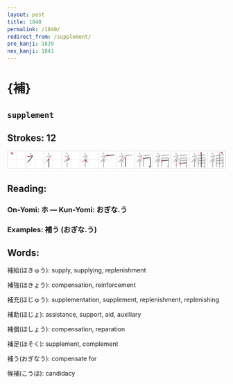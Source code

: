 ```yaml
---
layout: post
title: 1840
permalink: /1840/
redirect_from: /supplement/
pre_kanji: 1839
nex_kanji: 1841
---
```


# {補}

## `supplement`

## Strokes: 12

<div class="stroke"><img src="../images/E8A39C.png" /></div>

## Reading:

### On-Yomi: ホ &mdash; Kun-Yomi: おぎな.う

### Examples: 補う (おぎな.う)

## Words:

補給(ほきゅう): supply, supplying, replenishment

補強(ほきょう): compensation, reinforcement

補充(ほじゅう): supplementation, supplement, replenishment, replenishing

補助(ほじょ): assistance, support, aid, auxiliary

補償(ほしょう): compensation, reparation

補足(ほそく): supplement, complement

補う(おぎなう): compensate for

候補(こうほ): candidacy
